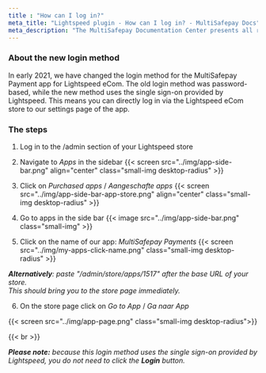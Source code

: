 ```yaml
---
title : "How can I log in?"
meta_title: "Lightspeed plugin - How can I log in? - MultiSafepay Docs"
meta_description: "The MultiSafepay Documentation Center presents all relevant information about our Plugins and API. You can also find support pages for payment methods, tools and general questions as well as the contact details of our Support and Integration Teams."
---
```


### About the new login method

In early 2021, we have changed the login method for the MultiSafepay Payment app for Lightspeed eCom. The old login method was password-based, while the new method uses the single sign-on provided by Lightspeed. This means you can directly log in via the Lightspeed eCom store to our settings page of the app.

### The steps

1. Log in to the /admin section of your Lightspeed store

2. Navigate to _Apps_ in the sidebar 
{{< screen src="../img/app-side-bar.png" align="center" class="small-img desktop-radius" >}}

3. Click on _Purchased apps_ / _Aangeschafte apps_
{{< screen src="../img/app-side-bar-app-store.png" align="center" class="small-img desktop-radius" >}}

4. Go to apps in the side bar 
{{< image src="../img/app-side-bar.png" class="small-img" >}}

5. Click on the name of our app: _MultiSafepay Payments_
{{< screen src="../img/my-apps-click-name.png" class="small-img desktop-radius" >}}

_**Alternatively**: paste "/admin/store/apps/1517" after the base URL of your store.  
This should bring you to the store page immediately._

6. On the store page click on _Go to App_ / _Ga naar App_ 

{{< screen src="../img/app-page.png" class="small-img desktop-radius">}}

{{< br >}}

_**Please note:** because this login method uses the single sign-on provided by Lightspeed, you do not need to click the **Login** button._